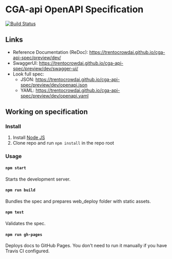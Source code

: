 # CGA-api OpenAPI Specification
[![Build Status](https://travis-ci.org/TrentoCrowdAI/cga-api-spec.svg?branch=master)](https://travis-ci.org/TrentoCrowdAI/cga-api-spec)
## Links

- Reference Documentation (ReDoc): https://trentocrowdai.github.io/cga-api-spec/preview/dev/
- SwaggerUI: https://trentocrowdai.github.io/cga-api-spec/preview/dev/swagger-ui/
- Look full spec:
    - JSON: https://trentocrowdai.github.io/cga-api-spec/preview/dev/openapi.json
    - YAML: https://trentocrowdai.github.io/cga-api-spec/preview/dev/openapi.yaml


## Working on specification
### Install

1. Install [Node JS](https://nodejs.org/)
2. Clone repo and run `npm install` in the repo root

### Usage

#### `npm start`
Starts the development server.

#### `npm run build`
Bundles the spec and prepares web_deploy folder with static assets.

#### `npm test`
Validates the spec.

#### `npm run gh-pages`
Deploys docs to GitHub Pages. You don't need to run it manually if you have Travis CI configured.
